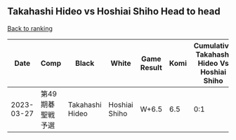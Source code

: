 ## Takahashi Hideo vs Hoshiai Shiho Head to head

[Back to ranking](../../index.md)




| **Date** | **Comp** | **Black** | **White** | **Game Result** | **Komi** | **Cumulative Takahashi Hideo Vs Hoshiai Shiho** | **Takahashi Hideo Streak** | **Hoshiai Shiho Streak** | 
| --- | --- | --- | --- | --- | --- | --- | --- | --- |
| 2023-03-27 | 第49期碁聖戦予選 | Takahashi Hideo | Hoshiai Shiho | W+6.5 | 6.5 | 0:1 | 0 | 1 |




